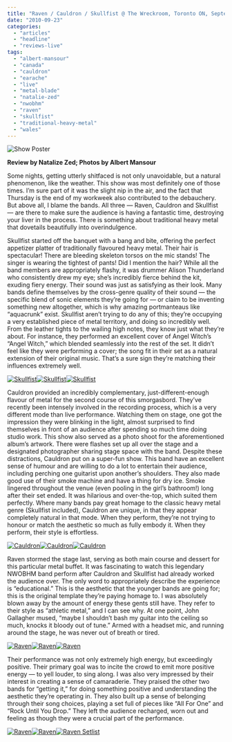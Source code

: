 ```yaml
---
title: "Raven / Cauldron / Skullfist @ The Wreckroom, Toronto ON, September 16th, 2010"
date: "2010-09-23"
categories: 
  - "articles"
  - "headline"
  - "reviews-live"
tags: 
  - "albert-mansour"
  - "canada"
  - "cauldron"
  - "earache"
  - "live"
  - "metal-blade"
  - "natalie-zed"
  - "nwobhm"
  - "raven"
  - "skullfist"
  - "traditional-heavy-metal"
  - "wales"
---
```


![](http://www.hellbound.ca/wp-content/uploads/2010/09/raven_webg-1ab.jpg "Show Poster")

**Review by Natalize Zed; Photos by Albert Mansour**

Some nights, getting utterly shitfaced is not only unavoidable, but a natural phenomenon, like the weather. This show was most definitely one of those times. I’m sure part of it was the slight nip in the air, and the fact that Thursday is the end of my workweek also contributed to the debauchery. But above all, I blame the bands. All three — Raven, Cauldron and Skullfist — are there to make sure the audience is having a fantastic time, destroying your liver in the process. There is something about traditional heavy metal that dovetails beautifully into overindulgence.

Skullfist started off the banquet with a bang and bite, offering the perfect appetizer platter of traditionally flavoured heavy metal. Their hair is spectacular! There are bleeding skeleton torsos on the mic stands! The singer is wearing the tightest of pants! Did I mention the hair? While all the band members are appropriately flashy, it was drummer Alison Thunderland who consistently drew my eye; she’s incredibly fierce behind the kit, exuding fiery energy. Their sound was just as satisfying as their look. Many bands define themselves by the cross-genre quality of their sound — the specific blend of sonic elements they’re going for — or claim to be inventing something new altogether, which is why amazing portmanteaus like “aquacrunk” exist. Skullfist aren’t trying to do any of this; they’re occupying a very established piece of metal territory, and doing so incredibly well. From the leather tights to the wailing high notes, they know just what they’re about. For instance, they performed an excellent cover of Angel Witch’s “Angel Witch,” which blended seamlessly into the rest of the set. It didn’t feel like they were performing a cover; the song fit in their set as a natural extension of their original music. That’s a sure sign they’re matching their influences extremely well.

[![](http://www.hellbound.ca/wp-content/uploads/2010/09/SKULLFIST-111ab-150x150.jpg "Skullfist")](http://www.hellbound.ca/wp-content/uploads/2010/09/SKULLFIST-111ab.jpg)[![](http://www.hellbound.ca/wp-content/uploads/2010/09/SKULLFIST-067ab-150x150.jpg "Skullfist")](http://www.hellbound.ca/wp-content/uploads/2010/09/SKULLFIST-067ab.jpg)[![](http://www.hellbound.ca/wp-content/uploads/2010/09/SKULLFIST-084ab-150x150.jpg "Skullfist")](http://www.hellbound.ca/wp-content/uploads/2010/09/SKULLFIST-084ab.jpg)

Cauldron provided an incredibly complementary, just-different-enough flavour of metal for the second course of this smorgasbord. They’ve recently been intensely involved in the recording process, which is a very different mode than live performance. Watching them on stage, one got the impression they were blinking in the light, almost surprised to find themselves in front of an audience after spending so much time doing studio work. This show also served as a photo shoot for the aforementioned album’s artwork. There were flashes set up all over the stage and a designated photographer sharing stage space with the band. Despite these distractions, Cauldron put on a super-fun show. This band have an excellent sense of humour and are willing to do a lot to entertain their audience, including perching one guitarist upon another’s shoulders. They also made good use of their smoke machine and have a thing for dry ice. Smoke lingered throughout the venue (even pooling in the girl’s bathroom!) long after their set ended. It was hilarious and over-the-top, which suited them perfectly. Where many bands pay great homage to the classic heavy metal genre (Skullfist included), Cauldron are unique, in that they appear completely natural in that mode. When they perform, they’re not trying to honour or match the aesthetic so much as fully embody it. When they perform, their style is effortless.

[![](http://www.hellbound.ca/wp-content/uploads/2010/09/CAULDRON-078ab-150x150.jpg "Cauldron")](http://www.hellbound.ca/wp-content/uploads/2010/09/CAULDRON-078ab.jpg)[![](http://www.hellbound.ca/wp-content/uploads/2010/09/CAULDRON-144ab-150x150.jpg "Cauldron")](http://www.hellbound.ca/wp-content/uploads/2010/09/CAULDRON-144ab.jpg)[![](http://www.hellbound.ca/wp-content/uploads/2010/09/CAULDRON-137ab-150x150.jpg "Cauldron")](http://www.hellbound.ca/wp-content/uploads/2010/09/CAULDRON-137ab.jpg)

Raven stormed the stage last, serving as both main course and dessert for this particular metal buffet. It was fascinating to watch this legendary NWOBHM band perform after Cauldron and Skullfist had already worked the audience over. The only word to appropriately describe the experience is “educational.” This is the aesthetic that the younger bands are going for; this is the original template they’re paying homage to. I was absolutely blown away by the amount of energy these gents still have. They refer to their style as “athletic metal,” and I can see why. At one point, John Gallagher mused, “maybe I shouldn’t bash my guitar into the ceiling so much, knocks it bloody out of tune.” Armed with a headset mic, and running around the stage, he was never out of breath or tired.

[![](http://www.hellbound.ca/wp-content/uploads/2010/09/RAVEN-033ab-150x150.jpg "Raven")](http://www.hellbound.ca/wp-content/uploads/2010/09/RAVEN-033ab.jpg)[![](http://www.hellbound.ca/wp-content/uploads/2010/09/RAVEN-037ab-150x150.jpg "Raven")](http://www.hellbound.ca/wp-content/uploads/2010/09/RAVEN-037ab.jpg)[![](http://www.hellbound.ca/wp-content/uploads/2010/09/RAVEN-078ab-150x150.jpg "Raven")](http://www.hellbound.ca/wp-content/uploads/2010/09/RAVEN-078ab.jpg)

Their performance was not only extremely high energy, but exceedingly positive. Their primary goal was to incite the crowd to emit more positive energy — to yell louder, to sing along. I was also very impressed by their interest in creating a sense of camaraderie. They praised the other two bands for “getting it,” for doing something positive and understanding the aesthetic they’re operating in. They also built up a sense of belonging through their song choices, playing a set full of pieces like “All For One” and “Rock Until You Drop.” They left the audience recharged, worn out and feeling as though they were a crucial part of the performance.

[![](http://www.hellbound.ca/wp-content/uploads/2010/09/RAVEN-176ab-150x150.jpg "Raven")](http://www.hellbound.ca/wp-content/uploads/2010/09/RAVEN-176ab.jpg)[![](http://www.hellbound.ca/wp-content/uploads/2010/09/RAVEN-191ab-150x150.jpg "Raven")](http://www.hellbound.ca/wp-content/uploads/2010/09/RAVEN-191ab.jpg)[![](http://www.hellbound.ca/wp-content/uploads/2010/09/RAVEN-SETLIST-abc-150x150.jpg "Raven Setlist")](http://www.hellbound.ca/wp-content/uploads/2010/09/RAVEN-SETLIST-abc.jpg)
